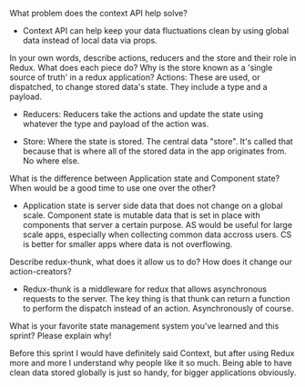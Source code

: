 What problem does the context API help solve?

- Context API can help keep your data fluctuations clean by using global data instead of local data via props.

In your own words, describe actions, reducers and the store and their role in Redux. What does each piece do? Why is the store known as a 'single source of truth' in a redux application?
Actions: These are used, or dispatched, to change stored data's state. They include a type and a payload.

- Reducers: Reducers take the actions and update the state using whatever the type and payload of the action was.

- Store: Where the state is stored. The central data "store". It's called that because that is where all of the stored data in the app originates from. No where else.

What is the difference between Application state and Component state? When would be a good time to use one over the other?

- Application state is server side data that does not change on a global scale. Component state is mutable data that is set in place with components that server a certain purpose. AS would be useful for large scale apps, especially when collecting common data accross users. CS is better for smaller apps where data is not overflowing.

Describe redux-thunk, what does it allow us to do? How does it change our action-creators?

- Redux-thunk is a middleware for redux that allows asynchronous requests to the server. The key thing is that thunk can return a function to perform the dispatch instead of an action. Asynchronously of course.

What is your favorite state management system you've learned and this sprint? Please explain why!

Before this sprint I would have definitely said Context, but after using Redux more and more I understand why people like it so much. Being able to have clean data stored globally is just so handy, for bigger applications obviously.